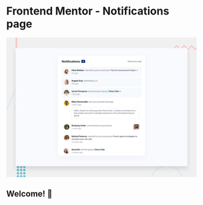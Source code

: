 # Frontend Mentor - Notifications page

![Design preview for the Notifications page coding challenge](./design/desktop-preview.jpg)

## Welcome! 👋
